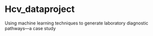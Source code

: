 # Hcv_dataproject
Using machine learning techniques to generate laboratory diagnostic pathways—a case study
